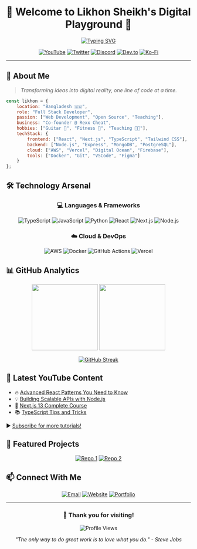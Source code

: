 <div align="center">

# 🌟 Welcome to Likhon Sheikh's Digital Playground 🚀

[![Typing SVG](https://readme-typing-svg.herokuapp.com?font=Fira+Code&size=24&duration=4000&pause=1000&color=F7D433&center=true&vCenter=true&width=600&lines=Full+Stack+Web+Developer+%F0%9F%92%BB;YouTube+Content+Creator+%F0%9F%8E%A5;Open+Source+Enthusiast+%F0%9F%8C%9F;Always+Learning%2C+Always+Growing+%F0%9F%8C%B1)](https://git.io/typing-svg)

</div>

<div align="center">

[![YouTube](https://img.shields.io/badge/Learn_With_Likhon-%23FF0000.svg?style=for-the-badge&logo=youtube&logoColor=white)](https://youtube.com/learnwithlikhon)
[![Twitter](https://img.shields.io/badge/Follow-%231DA1F2.svg?style=for-the-badge&logo=twitter&logoColor=white)](https://twitter.com/learnwithlikhon)
[![Discord](https://img.shields.io/badge/Community-%237289DA.svg?style=for-the-badge&logo=discord&logoColor=white)](https://discord.gg/learnwithlikhon)
[![Dev.to](https://img.shields.io/badge/Tech_Blog-%230A0A0A.svg?style=for-the-badge&logo=dev.to&logoColor=white)](https://dev.to/learnwithlikhon)
[![Ko-Fi](https://img.shields.io/badge/Support_Me-%23FF5E5B.svg?style=for-the-badge&logo=ko-fi&logoColor=white)](https://ko-fi.com/learnwithlikhon)

</div>

---

## 💫 About Me

> *Transforming ideas into digital reality, one line of code at a time.*

```javascript
const likhon = {
    location: "Bangladesh 🇧🇩",
    role: "Full Stack Developer",
    passion: ["Web Development", "Open Source", "Teaching"],
    business: "Co-founder @ Rexx Cheat",
    hobbies: ["Guitar 🎸", "Fitness 💪", "Teaching 👨‍🏫"],
    techStack: {
        frontend: ["React", "Next.js", "TypeScript", "Tailwind CSS"],
        backend: ["Node.js", "Express", "MongoDB", "PostgreSQL"],
        cloud: ["AWS", "Vercel", "Digital Ocean", "Firebase"],
        tools: ["Docker", "Git", "VSCode", "Figma"]
    }
};
```

## 🛠️ Technology Arsenal

<div align="center">

### 💻 Languages & Frameworks

![TypeScript](https://img.shields.io/badge/TypeScript-%23007ACC.svg?style=for-the-badge&logo=typescript&logoColor=white)
![JavaScript](https://img.shields.io/badge/JavaScript-%23F7DF1E.svg?style=for-the-badge&logo=javascript&logoColor=black)
![Python](https://img.shields.io/badge/Python-%233776AB.svg?style=for-the-badge&logo=python&logoColor=white)
![React](https://img.shields.io/badge/React-%2361DAFB.svg?style=for-the-badge&logo=react&logoColor=black)
![Next.js](https://img.shields.io/badge/Next.js-%23000000.svg?style=for-the-badge&logo=next.js&logoColor=white)
![Node.js](https://img.shields.io/badge/Node.js-%23339933.svg?style=for-the-badge&logo=node.js&logoColor=white)

### ☁️ Cloud & DevOps

![AWS](https://img.shields.io/badge/AWS-%23FF9900.svg?style=for-the-badge&logo=amazon-aws&logoColor=white)
![Docker](https://img.shields.io/badge/Docker-%232496ED.svg?style=for-the-badge&logo=docker&logoColor=white)
![GitHub Actions](https://img.shields.io/badge/GitHub_Actions-%232088FF.svg?style=for-the-badge&logo=github-actions&logoColor=white)
![Vercel](https://img.shields.io/badge/Vercel-%23000000.svg?style=for-the-badge&logo=vercel&logoColor=white)

</div>

## 📊 GitHub Analytics

<div align="center">

<img height="180em" src="https://github-readme-stats.vercel.app/api?username=learnwithlikhon&show_icons=true&theme=radical&include_all_commits=true&count_private=true&border_radius=8"/>
<img height="180em" src="https://github-readme-stats.vercel.app/api/top-langs/?username=learnwithlikhon&layout=compact&langs_count=7&theme=radical&border_radius=8"/>

[![GitHub Streak](https://github-readme-streak-stats.herokuapp.com?user=learnwithlikhon&theme=radical&border_radius=8)](https://git.io/streak-stats)

</div>

## 🎥 Latest YouTube Content

<!-- YOUTUBE:START -->
- 🔥 [Advanced React Patterns You Need to Know]()
- 💡 [Building Scalable APIs with Node.js]()
- 🚀 [Next.js 13 Complete Course]()
- 📚 [TypeScript Tips and Tricks]()
<!-- YOUTUBE:END -->

▶️ [Subscribe for more tutorials!](https://youtube.com/learnwithlikhon)

## 🌟 Featured Projects

<div align="center">

[![Repo 1](https://github-readme-stats.vercel.app/api/pin/?username=learnwithlikhon&repo=project1&theme=radical&border_radius=8)](https://github.com/learnwithlikhon/project1)
[![Repo 2](https://github-readme-stats.vercel.app/api/pin/?username=learnwithlikhon&repo=project2&theme=radical&border_radius=8)](https://github.com/learnwithlikhon/project2)

</div>

## 📫 Connect With Me

<div align="center">

[![Email](https://img.shields.io/badge/Email-learnwithlikhon%40gmail.com-%23D14836?style=for-the-badge&logo=gmail&logoColor=white)](mailto:learnwithlikhon@gmail.com)
[![Website](https://img.shields.io/badge/Website-learnwithlikhon.pages.dev-%23000000?style=for-the-badge&logo=vercel&logoColor=white)](https://learnwithlikhon.pages.dev)
[![Portfolio](https://img.shields.io/badge/Portfolio-learnwithlikhon.vercel.app-%23000000?style=for-the-badge&logo=vercel&logoColor=white)](https://learnwithlikhon.vercel.app)

</div>

---

<div align="center">

### 💝 Thank you for visiting! 

![Profile Views](https://komarev.com/ghpvc/?username=learnwithlikhon&label=Profile%20Views&color=brightgreen&style=for-the-badge)

*"The only way to do great work is to love what you do." - Steve Jobs*

</div>
